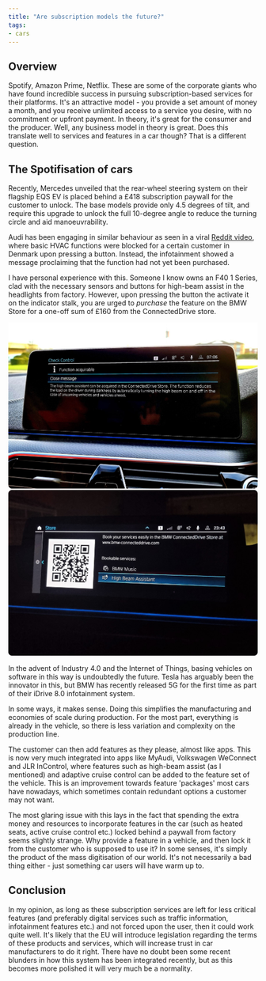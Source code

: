 ```yaml
---
title: "Are subscription models the future?"
tags:
- cars
---
```


## Overview 

Spotify, Amazon Prime, Netflix. These are some of the corporate giants who have found incredible success in pursuing subscription-based services for their platforms. It's an attractive model - you provide a set amount of money a month, and you receive unlimited access to a service you desire, with no commitment or upfront payment. In theory, it's great for the consumer and the producer. Well, any business model in theory is great. Does this translate well to services and features in a car though? That is a different question.

## The Spotifisation of cars

Recently, Mercedes unveiled that the rear-wheel steering system on their flagship EQS EV is placed behind a £418 subscription paywall for the customer to unlock. The base models provide only 4.5 degrees of tilt, and require this upgrade to unlock the full 10-degree angle to reduce the turning circle and aid manoeuvrability.

Audi has been engaging in similar behaviour as seen in a viral [Reddit video](https://www.reddit.com/r/mildlyinfuriating/comments/tk43nu/thank_you_audi/), where basic HVAC functions were blocked for a certain customer in Denmark upon pressing a button. Instead, the infotainment showed a message proclaiming that the function had not yet been purchased.

I have personal experience with this. Someone I know owns an F40 1 Series, clad with the necessary sensors and buttons for high-beam assist in the headlights from factory. However, upon pressing the button the activate it on the indicator stalk, you are urged to *purchase* the feature on the BMW Store for a one-off sum of £160 from the ConnectedDrive store. 

![High Beam Assist purchase](/emil/images/subscription1.png)
![High Beam Assist purchase 2](/emil/images/subscription2.png)

In the advent of Industry 4.0 and the Internet of Things, basing vehicles on software in this way is undoubtedly the future. Tesla has arguably been the innovator in this, but BMW has recently released 5G for the first time as part of their iDrive 8.0 infotainment system.

In some ways, it makes sense. Doing this simplifies the manufacturing and economies of scale during production. For the most part, everything is already in the vehicle, so there is less variation and complexity on the production line.

The customer can then add features as they please, almost like apps. This is now very much integrated into apps like MyAudi, Volkswagen WeConnect and JLR InControl, where features such as high-beam assist (as I mentioned) and adaptive cruise control can be added to the feature set of the vehicle. This is an improvement towards feature 'packages' most cars have nowadays, which sometimes contain redundant options a customer may not want. 

The most glaring issue with this lays in the fact that spending the extra money and resources to incorporate features in the car (such as heated seats, active cruise control etc.) locked behind a paywall from factory seems slightly strange. Why provide a feature in a vehicle, and then lock it from the customer who is supposed to use it? In some senses, it's simply the product of the mass digitisation of our world. It's not necessarily a bad thing either - just something car users will have warm up to.

## Conclusion

In my opinion, as long as these subscription services are left for less critical features (and preferably digital services such as traffic information, infotainment features etc.) and not forced upon the user, then it could work quite well. It's likely that the EU will introduce legislation regarding the terms of these products and services, which will increase trust in car manufacturers to do it right. There have no doubt been some recent blunders in how this system has been integrated recently, but as this becomes more polished it will very much be a normality.




